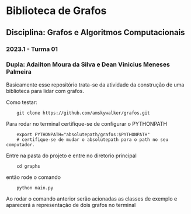 # Biblioteca de Grafos
## Disciplina: Grafos e Algoritmos Computacionais
### 2023.1 - Turma 01
### Dupla: Adailton Moura da Silva e Dean Vinicius Meneses Palmeira

Basicamente esse repositório trata-se da atividade da construção de uma biblioteca para lidar com grafos.

Como testar:

```shell
    git clone https://github.com/amskywalker/grafos.git
```

Para rodar no terminal certifique-se de configurar o PYTHONPATH
```shell
    export PYTHONPATH="absolutepath/grafos:$PYTHONPATH"
    # certifique-se de mudar o absolutepath para o path no seu computador. 
```
Entre na pasta do projeto e entre no diretorio principal
```shell
    cd graphs
```
então rode o comando
```shell
    python main.py
```

Ao rodar o comando anterior serão acionadas as classes de exemplo e aparecerá a representação de dois grafos
no terminal
